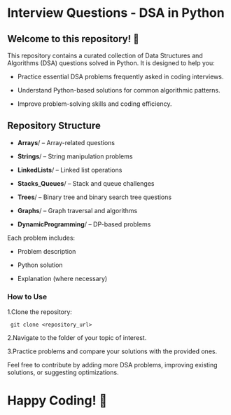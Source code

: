  # **Interview Questions - DSA in Python**

## Welcome to this repository! 🎯

This repository contains a curated collection of Data Structures and Algorithms (DSA) questions solved in Python. It is designed to help you:

- Practice essential DSA problems frequently asked in coding interviews.

- Understand Python-based solutions for common algorithmic patterns.

- Improve problem-solving skills and coding efficiency.

## Repository Structure

- **Arrays**/ – Array-related questions

- **Strings**/ – String manipulation problems

- **LinkedLists**/ – Linked list operations

- **Stacks_Queues**/ – Stack and queue challenges

- **Trees**/ – Binary tree and binary search tree questions

- **Graphs**/ – Graph traversal and algorithms

- **DynamicProgramming**/ – DP-based problems

Each problem includes:

- Problem description

- Python solution

- Explanation (where necessary)

### How to Use

1.Clone the repository:

     git clone <repository_url>


2.Navigate to the folder of your topic of interest.

3.Practice problems and compare your solutions with the provided ones.

Feel free to contribute by adding more DSA problems, improving existing solutions, or suggesting optimizations.

# Happy Coding! 🚀
